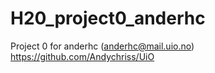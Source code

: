 # H20_project0_anderhc
Project 0 for anderhc (anderhc@mail.uio.no)
https://github.com/Andychriss/UiO
